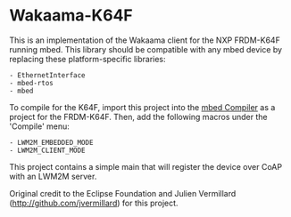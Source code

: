 # Wakaama-K64F

This is an implementation of the Wakaama client for the NXP FRDM-K64F running mbed. This library should be compatible with any mbed device by replacing these platform-specific libraries:

    - EthernetInterface
    - mbed-rtos
    - mbed

To compile for the K64F, import this project into the [mbed Compiler](https://developer.mbed.org/compiler "mbed Compiler") as a project for the FRDM-K64F. Then, add the following macros under the 'Compile' menu:

    - LWM2M_EMBEDDED_MODE
    - LWM2M_CLIENT_MODE

This project contains a simple main that will register the device over CoAP with an LWM2M server.

Original credit to the Eclipse Foundation and Julien Vermillard (http://github.com/jvermillard) for this project.
